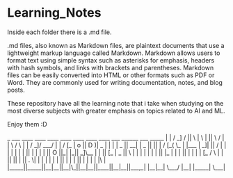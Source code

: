 # Learning_Notes

Inside each folder there is a .md file.

.md files, also known as Markdown files, are plaintext documents that use a lightweight markup language called Markdown. Markdown allows users to format text using simple syntax such as asterisks for emphasis, headers with hash symbols, and links with brackets and parentheses. Markdown files can be easily converted into HTML or other formats such as PDF or Word. They are commonly used for writing documentation, notes, and blog posts.

These repository have all the learning note that i take when studying on the most diverse subjects with greater emphasis on topics related to AI and ML.

Enjoy them :D

<p>
 _        ___   ____  ____   ____   ____  ____    ____      ____    ___   ______    ___  _____
| |      /  _] /    ||    \ |    \ |    ||    \  /    |    |    \  /   \ |      |  /  _]/ ___/
| |     /  [_ |  o  ||  D  )|  _  | |  | |  _  ||   __|    |  _  ||     ||      | /  [_(   \_ 
| |___ |    _]|     ||    / |  |  | |  | |  |  ||  |  |    |  |  ||  O  ||_|  |_||    _]\__  |
|     ||   [_ |  _  ||    \ |  |  | |  | |  |  ||  |_ |    |  |  ||     |  |  |  |   [_ /  \ |
|     ||     ||  |  ||  .  \|  |  | |  | |  |  ||     |    |  |  ||     |  |  |  |     |\    |
|_____||_____||__|__||__|\_||__|__||____||__|__||___,_|    |__|__| \___/   |__|  |_____| \___|
</p>                                                                                           
